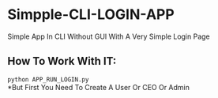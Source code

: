 # Simpple-CLI-LOGIN-APP
Simple App In CLI Without GUI With A  Very Simple Login Page



## How To Work With IT:
  <code>python APP_RUN_LOGIN.py</code><br>
  *But First You Need To Create A User Or CEO Or Admin

